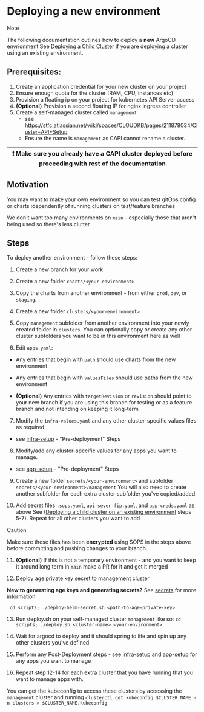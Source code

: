 # Deploying a new environment

> [!NOTE]
> The following documentation outlines how to deploy a **new** ArgoCD envrionment
> See [Deploying a Child Cluster](child-clusters.md) if you are deploying a cluster using an existing environment.


## Prerequisites: 
1. Create an application credential for your new cluster on your project
2. Ensure enough quota for the cluster (RAM, CPU, instances etc)
3. Provision a floating ip on your project for kubernetes API Server access
4. **(Optional)** Provision a second floating IP for nginx ingress controller
5. Create a self-managed cluster called `management` 
   - see https://stfc.atlassian.net/wiki/spaces/CLOUDKB/pages/211878034/Cluster+API+Setup. 
   - Ensure the name is `management` as CAPI cannot rename a cluster.


| :exclamation:  Make sure you already have a CAPI cluster deployed before proceeding with rest of the documentation   |
|----------------------------------------------------------------------------------------------------------------------|


## Motivation
You may want to make your own environment so you can test gitOps config or charts idependently of running clusters on test/feature branches

We don't want too many environments on `main` - especially those that aren't being used so there's less clutter

## Steps
To deploy another environment - follow these steps: 

1. Create a new branch for your work

2. Create a new folder `charts/<your-environment>`

3. Copy the charts from another environment - from either `prod`, `dev`, or `staging`. 

4. Create a new folder `clusters/<your-environment>`

5. Copy `management` subfolder from another environment into your newly created folder in `clusters`. 
You can optionally copy or create any other cluster subfolders you want to be in this environment here as well

6. Edit `apps.yaml`: 

- Any entries that begin with `path` should use charts from the new environment
- Any entries that begin with `valuesFiles` should use paths from the new environment
  
- **(Optional)** Any entries with `targetRevision` or `revision` should point to your new branch if you are using this branch for testing or as a feature branch and not intending on keeping it long-term

7. Modify the `infra-values.yaml` and any other cluster-specific values files as required 
- see [infra-setup](infra-setup.md) - "Pre-deployment" Steps

8. Modify/add any cluster-specific values for any apps you want to manage.
- see [app-setup](app-setup.md) - "Pre-deployment" Steps

9. Create a new folder `secrets/<your-environment>` and subfolder `secrets/<your-environment>/management` 
You will also need to create another subfolder for each extra cluster subfolder you've copied/added

10. Add secret files `.sops.yaml`, `api-sever-fip.yaml`, and `app-creds.yaml` as above 
See ([Deploying a child cluster on an existing environment](child-clusters.md) steps 5-7). 
Repeat for all other clusters you want to add

> [!CAUTION]
> Make sure these files has been **encrypted** using SOPS in the steps above before committing and pushing changes to your branch.

11. **(Optional)** If this is not a temporary environment - and you want to keep it around long term in `main` make a PR for it and get it merged

12. Deploy age private key secret to management cluster

**New to generating age keys and generating secrets?** See [secrets](secrets.md) for more information

``` cd scripts; ./deploy-helm-secret.sh <path-to-age-private-key>``` 

13. Run deploy.sh on your self-managed cluster `management` like so:
``` cd scripts; ./deploy.sh <cluster-name> <your-environment> ```

14.  Wait for argocd to deploy and it should spring to life and spin up any other clusters you've defined

15.  Perform any Post-Deployment steps - see [infra-setup](infra-setup.md) and [app-setup](app-setup.md) for any apps you want to manage

16.  Repeat step 12-14 for each extra cluster that you have running that you want to manage apps with.

You can get the kubeconfig to access these clusters by accessing the `management` cluster and running `clusterctl get kubeconfig $CLUSTER_NAME -n clusters > $CLUSTER_NAME.kubeconfig`